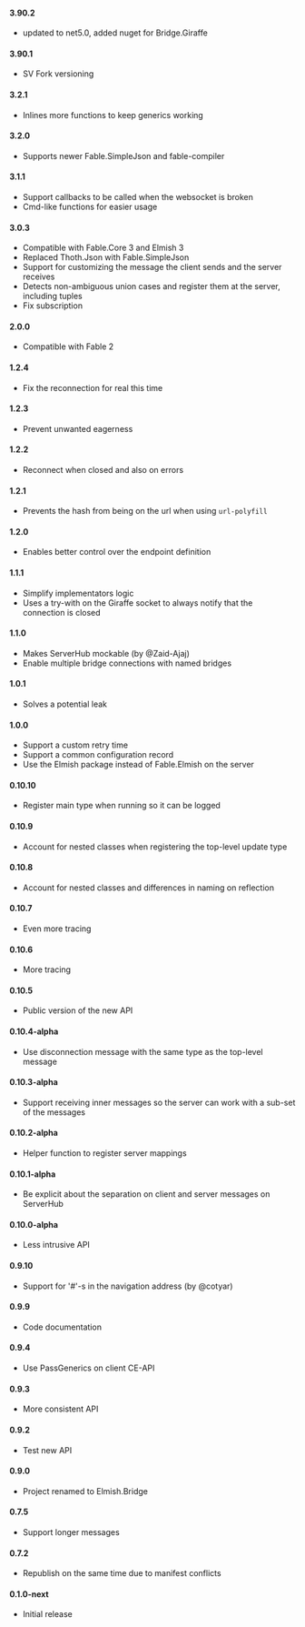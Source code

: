 #### 3.90.2
* updated to net5.0, added nuget for Bridge.Giraffe

#### 3.90.1
* SV Fork versioning

#### 3.2.1
* Inlines more functions to keep generics working

#### 3.2.0
* Supports newer Fable.SimpleJson and fable-compiler

#### 3.1.1
* Support callbacks to be called when the websocket is broken
* Cmd-like functions for easier usage

#### 3.0.3
* Compatible with Fable.Core 3 and Elmish 3
* Replaced Thoth.Json with Fable.SimpleJson
* Support for customizing the message the client sends and the server receives
* Detects non-ambiguous union cases and register them at the server, including tuples
* Fix subscription

#### 2.0.0
* Compatible with Fable 2

#### 1.2.4
* Fix the reconnection for real this time

#### 1.2.3
* Prevent unwanted eagerness

#### 1.2.2
* Reconnect when closed and also on errors

#### 1.2.1
* Prevents the hash from being on the url when using `url-polyfill`

#### 1.2.0
* Enables better control over the endpoint definition

#### 1.1.1
* Simplify implementators logic
* Uses a try-with on the Giraffe socket to always notify that the connection is closed

#### 1.1.0
* Makes ServerHub mockable (by @Zaid-Ajaj)
* Enable multiple bridge connections with named bridges

#### 1.0.1
* Solves a potential leak

#### 1.0.0
* Support a custom retry time
* Support a common configuration record
* Use the Elmish package instead of Fable.Elmish on the server

#### 0.10.10
* Register main type when running so it can be logged

#### 0.10.9
* Account for nested classes when registering the top-level update type

#### 0.10.8
* Account for nested classes and differences in naming on reflection

#### 0.10.7
* Even more tracing

#### 0.10.6
* More tracing

#### 0.10.5
* Public version of the new API

#### 0.10.4-alpha
* Use disconnection message with the same type as the top-level message

#### 0.10.3-alpha
* Support receiving inner messages so the server can work with a sub-set of the messages

#### 0.10.2-alpha
* Helper function to register server mappings

#### 0.10.1-alpha
* Be explicit about the separation on client and server messages on ServerHub

#### 0.10.0-alpha
* Less intrusive API

#### 0.9.10
* Support for '#'-s in the navigation address (by @cotyar)

#### 0.9.9
* Code documentation

#### 0.9.4
* Use PassGenerics on client CE-API

#### 0.9.3
* More consistent API

#### 0.9.2
* Test new API

#### 0.9.0
* Project renamed to Elmish.Bridge

#### 0.7.5
* Support longer messages

#### 0.7.2
* Republish on the same time due to manifest conflicts

#### 0.1.0-next
* Initial release
